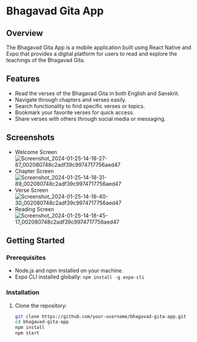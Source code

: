 # Bhagavad Gita App

## Overview

The Bhagavad Gita App is a mobile application built using React Native and Expo that provides a digital platform for users to read and explore the teachings of the Bhagavad Gita.

## Features

- Read the verses of the Bhagavad Gita in both English and Sanskrit.
- Navigate through chapters and verses easily.
- Search functionality to find specific verses or topics.
- Bookmark your favorite verses for quick access.
- Share verses with others through social media or messaging.

## Screenshots
- Welcome Screen
![Screenshot_2024-01-25-14-18-27-87_002080748c2adf39c9974717756aed47](https://github.com/Amitnale007/Bhagawat-Geeta/assets/97301181/3ed24513-97ac-45e9-84f9-e200579fa04d)
- Chapter Screen
![Screenshot_2024-01-25-14-18-31-89_002080748c2adf39c9974717756aed47](https://github.com/Amitnale007/Bhagawat-Geeta/assets/97301181/7b11df8b-9b78-4bcf-b310-7cffb99ce615)
- Verse Screen
![Screenshot_2024-01-25-14-18-40-30_002080748c2adf39c9974717756aed47](https://github.com/Amitnale007/Bhagawat-Geeta/assets/97301181/88da7473-ea55-4843-851a-782389c3a3af)
- Reading Screen
![Screenshot_2024-01-25-14-18-45-17_002080748c2adf39c9974717756aed47](https://github.com/Amitnale007/Bhagawat-Geeta/assets/97301181/57a45abb-74b7-4dcf-8375-38fe54807920)


## Getting Started

### Prerequisites

- Node.js and npm installed on your machine.
- Expo CLI installed globally: `npm install -g expo-cli`

### Installation

1. Clone the repository:

   ```bash
   git clone https://github.com/your-username/bhagavad-gita-app.git
   cd bhagavad-gita-app
   npm install
   npm start
